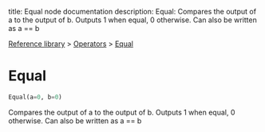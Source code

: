 title: Equal node documentation
description: Equal: Compares the output of a to the output of b. Outputs 1 when equal, 0 otherwise. Can also be written as a == b

[Reference library](../../index.md) > [Operators](../index.md) > [Equal](index.md)

# Equal

```python
Equal(a=0, b=0)
```

Compares the output of a to the output of b. Outputs 1 when equal, 0 otherwise. Can also be written as a == b

